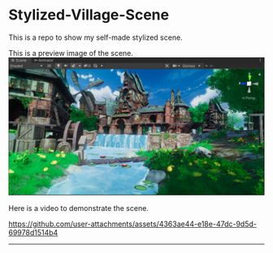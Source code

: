 # Stylized-Village-Scene

This is a repo to show my self-made stylized scene.

This is a preview image of the scene.
![image](https://raw.githubusercontent.com/Miracller/Stylized-Village-Scene/refs/heads/main/preview1.png)


Here is a video to demonstrate the scene.

https://github.com/user-attachments/assets/4363ae44-e18e-47dc-9d5d-69978d1514b4

---

